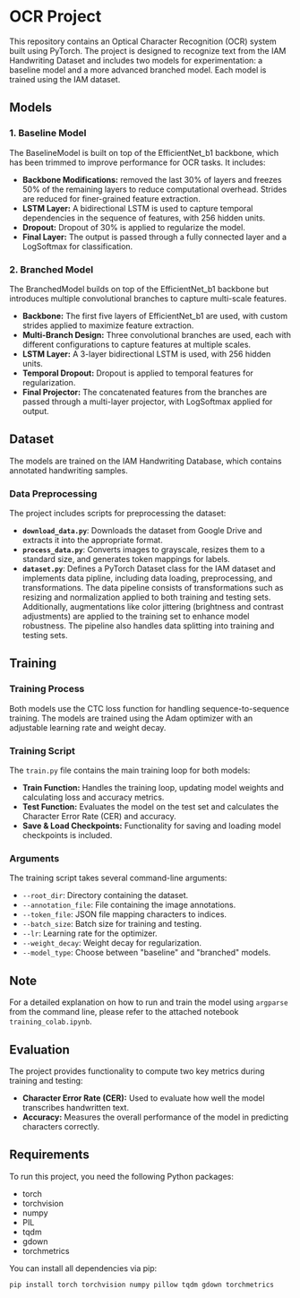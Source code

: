 # OCR Project

This repository contains an Optical Character Recognition (OCR) system built using PyTorch. The project is designed to recognize text from the IAM Handwriting Dataset and includes two models for experimentation: a baseline model and a more advanced branched model. Each model is trained using the IAM dataset.

## Models

### 1. Baseline Model

The BaselineModel is built on top of the EfficientNet_b1 backbone, which has been trimmed to improve performance for OCR tasks. It includes:

- **Backbone Modifications:** removed the last 30% of layers and freezes 50% of the remaining layers to reduce computational overhead. Strides are reduced for finer-grained feature extraction.
- **LSTM Layer:** A bidirectional LSTM is used to capture temporal dependencies in the sequence of features, with 256 hidden units.
- **Dropout:** Dropout of 30% is applied to regularize the model.
- **Final Layer:** The output is passed through a fully connected layer and a LogSoftmax for classification.

### 2. Branched Model

The BranchedModel builds on top of the EfficientNet_b1 backbone but introduces multiple convolutional branches to capture multi-scale features.

- **Backbone:** The first five layers of EfficientNet_b1 are used, with custom strides applied to maximize feature extraction.
- **Multi-Branch Design:** Three convolutional branches are used, each with different configurations to capture features at multiple scales.
- **LSTM Layer:** A 3-layer bidirectional LSTM is used, with 256 hidden units.
- **Temporal Dropout:** Dropout is applied to temporal features for regularization.
- **Final Projector:** The concatenated features from the branches are passed through a multi-layer projector, with LogSoftmax applied for output.

## Dataset

The models are trained on the IAM Handwriting Database, which contains annotated handwriting samples.

### Data Preprocessing

The project includes scripts for preprocessing the dataset:

- **`download_data.py`**: Downloads the dataset from Google Drive and extracts it into the appropriate format.
- **`process_data.py`**: Converts images to grayscale, resizes them to a standard size, and generates token mappings for labels.
- **`dataset.py`**: Defines a PyTorch Dataset class for the IAM dataset and implements data pipline, including data loading, preprocessing, and transformations. The data pipeline consists of transformations such as resizing and normalization applied to both training and testing sets. Additionally, augmentations like color jittering (brightness and contrast adjustments) are applied to the training set to enhance model robustness. The pipeline also handles data splitting into training and testing sets.

## Training

### Training Process

Both models use the CTC loss function for handling sequence-to-sequence training. The models are trained using the Adam optimizer with an adjustable learning rate and weight decay.

### Training Script

The `train.py` file contains the main training loop for both models:

- **Train Function:** Handles the training loop, updating model weights and calculating loss and accuracy metrics.
- **Test Function:** Evaluates the model on the test set and calculates the Character Error Rate (CER) and accuracy.
- **Save & Load Checkpoints:** Functionality for saving and loading model checkpoints is included.

### Arguments

The training script takes several command-line arguments:

- `--root_dir`: Directory containing the dataset.
- `--annotation_file`: File containing the image annotations.
- `--token_file`: JSON file mapping characters to indices.
- `--batch_size`: Batch size for training and testing.
- `--lr`: Learning rate for the optimizer.
- `--weight_decay`: Weight decay for regularization.
- `--model_type`: Choose between "baseline" and "branched" models.


## Note
For a detailed explanation on how to run and train the model using `argparse` from the command line, please refer to the attached notebook `training_colab.ipynb`.


## Evaluation

The project provides functionality to compute two key metrics during training and testing:

- **Character Error Rate (CER):** Used to evaluate how well the model transcribes handwritten text.
- **Accuracy:** Measures the overall performance of the model in predicting characters correctly.

## Requirements

To run this project, you need the following Python packages:

- torch
- torchvision
- numpy
- PIL
- tqdm
- gdown
- torchmetrics

You can install all dependencies via pip:

```bash
pip install torch torchvision numpy pillow tqdm gdown torchmetrics
